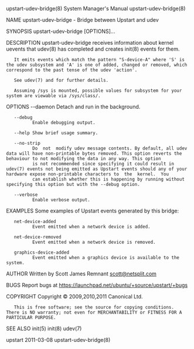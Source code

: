 upstart-udev-bridge(8)                                                                   System Manager's Manual                                                                   upstart-udev-bridge(8)

NAME
       upstart-udev-bridge - Bridge between Upstart and udev

SYNOPSIS
       upstart-udev-bridge [OPTIONS]...

DESCRIPTION
       upstart-udev-bridge receives information about kernel uevents that udev(8) has completed and creates init(8) events for them.

       It emits events which match the pattern "S-device-A" where 'S' is the udev subsystem and 'A' is one of added, changed or removed, which correspond to the past tense of the udev 'action'.

       See udev(7) and for further details.

       Assuming /sys is mounted, possible values for subsystem for your system are viewable via /sys/class/.

OPTIONS
       --daemon
              Detach and run in the background.

       --debug
              Enable debugging output.

       --help Show brief usage summary.

       --no-strip
              Do  not  modify udev message contents. By default, all udev data will have non-printable bytes removed. This option reverts the behaviour to not modifying the data in any way. This option
              is not recommended since specifying it could result in udev(7) events not being emitted as Upstart events should any of your hardware expose non-printable characters to  the  kernel.  You
              can establish whether this is happening by running without specifying this option but with the --debug option.

       --verbose
              Enable verbose output.

EXAMPLES
       Some examples of Upstart events generated by this bridge:

       net-device-added
              Event emitted when a network device is added.

       net-device-removed
              Event emitted when a network device is removed.

       graphics-device-added
              Event emitted when a graphics device is available to the system.

AUTHOR
       Written by Scott James Remnant <scott@netsplit.com>

BUGS
       Report bugs at <https://launchpad.net/ubuntu/+source/upstart/+bugs>

COPYRIGHT
       Copyright © 2009,2010,2011 Canonical Ltd.

       This is free software; see the source for copying conditions.  There is NO warranty; not even for MERCHANTABILITY or FITNESS FOR A PARTICULAR PURPOSE.

SEE ALSO
       init(5) init(8) udev(7)

upstart                                                                                         2011-03-08                                                                         upstart-udev-bridge(8)
